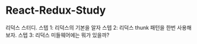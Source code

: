 # React-Redux-Study
리덕스 스터디.
스텝 1: 리덕스의 기본을 알자
스텝 2: 리덕스 thunk 패턴을 한번 사용해보자.
스텝 3: 리덕스 미들웨어에는 뭐가 있을까?
